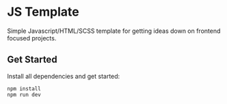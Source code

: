 # JS Template

Simple Javascript/HTML/SCSS template for getting ideas down on frontend focused projects.

## Get Started

Install all dependencies and get started:

```
npm install
npm run dev
```
